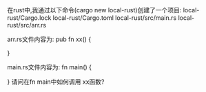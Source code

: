 在rust中,我通过以下命令(cargo new local-rust)创建了一个项目:
local-rust/Cargo.lock
local-rust/Cargo.toml
local-rust/src/main.rs
local-rust/src/arr.rs

arr.rs文件内容为:
pub fn xx() {
    
}

main.rs文件内容为:
fn main() {
 
}
请问在fn main中如何调用 xx函数?